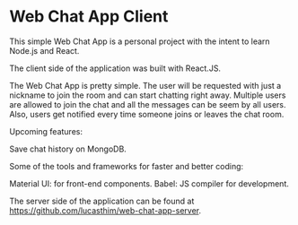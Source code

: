 # Web Chat App Client

This simple Web Chat App is a personal project with the intent to learn Node.js and React.

The client side of the application was built with React.JS.

The Web Chat App is pretty simple. The user will be requested with just a nickname to join the room and can start chatting right away. Multiple users are allowed to join the chat and all the messages can be seem by all users. Also, users get notified every time someone joins or leaves the chat room.

Upcoming features:

Save chat history on MongoDB.

Some of the tools and frameworks for faster and better coding:

Material UI: for front-end components.
Babel: JS compiler for development.

The server side of the application can be found at https://github.com/lucasthim/web-chat-app-server. 
